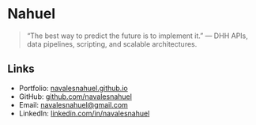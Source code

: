 # Nahuel
> “The best way to predict the future is to implement it.” — DHH
APIs, data pipelines, scripting, and scalable architectures.

## Links
- Portfolio: [navalesnahuel.github.io](https://navalesnahuel.github.io)
- GitHub: [github.com/navalesnahuel](https://github.com/navalesnahuel)
- Email: [navalesnahuel@gmail.com](mailto:navalesnahuel@gmail.com)
- LinkedIn: [linkedin.com/in/navalesnahuel](https://www.linkedin.com/in/navalesnahuel/)
